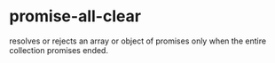 # promise-all-clear
resolves or rejects an array or object of promises only when the entire collection promises ended.
